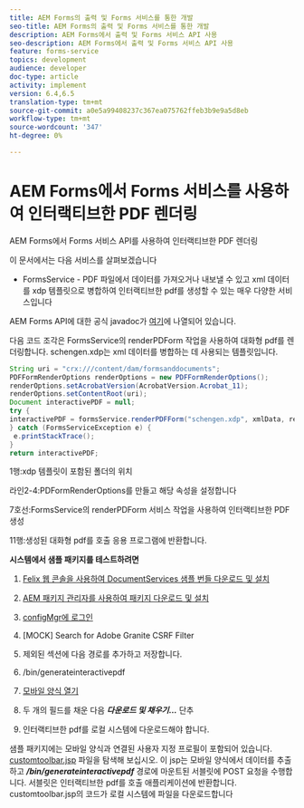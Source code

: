 ```yaml
---
title: AEM Forms의 출력 및 Forms 서비스를 통한 개발
seo-title: AEM Forms의 출력 및 Forms 서비스를 통한 개발
description: AEM Forms에서 출력 및 Forms 서비스 API 사용
seo-description: AEM Forms에서 출력 및 Forms 서비스 API 사용
feature: forms-service
topics: development
audience: developer
doc-type: article
activity: implement
version: 6.4,6.5
translation-type: tm+mt
source-git-commit: a0e5a99408237c367ea075762ffeb3b9e9a5d8eb
workflow-type: tm+mt
source-wordcount: '347'
ht-degree: 0%

---
```



# AEM Forms에서 Forms 서비스를 사용하여 인터랙티브한 PDF 렌더링

AEM Forms에서 Forms 서비스 API를 사용하여 인터랙티브한 PDF 렌더링

이 문서에서는 다음 서비스를 살펴보겠습니다

* FormsService - PDF 파일에서 데이터를 가져오거나 내보낼 수 있고 xml 데이터를 xdp 템플릿으로 병합하여 인터랙티브한 pdf를 생성할 수 있는 매우 다양한 서비스입니다

AEM Forms API에 대한 공식 javadoc가 [여기](https://helpx.adobe.com/aem-forms/6/javadocs/com/adobe/fd/output/api/package-summary.html)에 나열되어 있습니다.

다음 코드 조각은 FormsService의 renderPDForm 작업을 사용하여 대화형 pdf를 렌더링합니다. schengen.xdp는 xml 데이터를 병합하는 데 사용되는 템플릿입니다.

```java
String uri = "crx:///content/dam/formsanddocuments";
PDFFormRenderOptions renderOptions = new PDFFormRenderOptions();
renderOptions.setAcrobatVersion(AcrobatVersion.Acrobat_11);
renderOptions.setContentRoot(uri);
Document interactivePDF = null;
try {
interactivePDF = formsService.renderPDFForm("schengen.xdp", xmlData, renderOptions);
} catch (FormsServiceException e) {
 e.printStackTrace();
}
return interactivePDF;
```

1행:xdp 템플릿이 포함된 폴더의 위치

라인2-4:PDFormRenderOptions를 만들고 해당 속성을 설정합니다

7호선:FormsService의 renderPDForm 서비스 작업을 사용하여 인터랙티브한 PDF 생성

11행:생성된 대화형 pdf를 호출 응용 프로그램에 반환합니다.

**시스템에서 샘플 패키지를 테스트하려면**
1. [Felix 웹 콘솔을 사용하여 DocumentServices 샘플 번들 다운로드 및 설치](/help/forms/assets/common-osgi-bundles/AEMFormsDocumentServices.core-1.0-SNAPSHOT.jar)
1. [AEM 패키지 관리자를 사용하여 패키지 다운로드 및 설치](assets/downloadinteractivepdffrommobileform.zip)



1. [configMgr에 로그인](http://localhost:4502/system/console/configMgr)
1. [MOCK] Search for Adobe Granite CSRF Filter
1. 제외된 섹션에 다음 경로를 추가하고 저장합니다.
1. /bin/generateinteractivepdf
1. [모바일 양식 열기](http://localhost:4502/content/dam/formsanddocuments/schengen.xdp/jcr:content)
1. 두 개의 필드를 채운 다음 ***다운로드 및 채우기...*** 단추
1. 인터랙티브한 pdf를 로컬 시스템에 다운로드해야 합니다.


샘플 패키지에는 모바일 양식과 연결된 사용자 지정 프로필이 포함되어 있습니다. [customtoolbar.jsp](http://localhost:4502/apps/AEMFormsDemoListings/customprofiles/addImageToMobileForm/demo/customtoolbar.jsp) 파일을 탐색해 보십시오. 이 jsp는 모바일 양식에서 데이터를 추출하고 ***/bin/generateinteractivepdf*** 경로에 마운트된 서블릿에 POST 요청을 수행합니다. 서블릿은 인터랙티브한 pdf를 호출 애플리케이션에 반환합니다. customtoolbar.jsp의 코드가 로컬 시스템에 파일을 다운로드합니다


